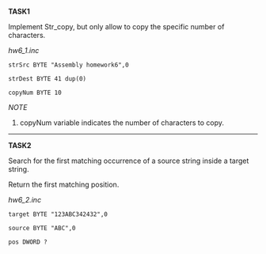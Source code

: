 **TASK1**


Implement Str_copy, but only allow to copy the specific number of characters.

*hw6_1.inc*

`strSrc BYTE "Assembly homework6",0`

`strDest BYTE 41 dup(0)`

`copyNum BYTE 10`

*NOTE*

1. copyNum variable indicates the number of characters to copy.

---

**TASK2**


Search for the first matching occurrence of a source string inside a target string.

Return the first matching position.

*hw6_2.inc*

`target BYTE "123ABC342432",0`

`source BYTE "ABC",0`

`pos DWORD ?`
